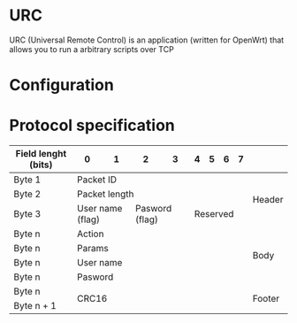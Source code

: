 # URC
URC (Universal Remote Control) is an application (written for OpenWrt) that allows you to run a arbitrary scripts over TCP

# Configuration

# Protocol specification
            
<table>
  <thead>
    <tr>
      <th>Field lenght (bits)</th>
      <th>0</th><th>1</th><th>2</th><th>3</th><th>4</th><th>5</th><th>6</th><th>7</th><th></th>
    </tr>
  </thead>
  <tbody>
    <tr>
      <td>Byte 1</td>
      <td colspan="8">Packet ID</td>
      <td rowspan="3">Header</td>
    </tr>
    <tr>
      <td>Byte 2</td>
      <td colspan="8">Packet length</td>
    </tr>
    <tr>
      <td>Byte 3</td>
      <td colspan="2">User name (flag)</td>
      <td colspan="2">Pasword (flag)</td>
      <td colspan="4">Reserved</td>
    </tr>
    <tr>
      <td>Byte n</td>
      <td colspan="8">Action</td>
      <td rowspan="4">Body</td>
    </tr>
    <tr>
      <td>Byte n</td>
      <td colspan="8">Params</td>
    </tr>
    <tr>
      <td>Byte n</td>
      <td colspan="8">User name</td>
    </tr>
    <tr>
      <td>Byte n</td>
      <td colspan="8">Pasword</td>
    </tr>
    <tr>
      <td>Byte n</td>
      <td colspan="8" rowspan="2">CRC16</td>
      <td rowspan="2">Footer</td>
    </tr>
    <tr>
      <td>Byte n + 1</td>
    </tr>
  </tbody>
</table>
